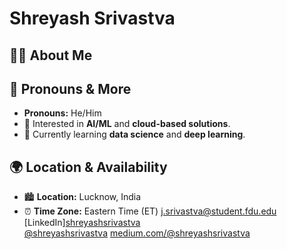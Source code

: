 # Shreyash Srivastva
## 👨‍💻 About Me
## 🤖 Pronouns & More
- **Pronouns:** He/Him
- 🔭 Interested in **AI/ML** and **cloud-based solutions**.
- 🌱 Currently learning **data science** and **deep learning**.

## 🌍 Location & Availability
- 🏙 **Location:** Lucknow, India
- ⏰ **Time Zone:** Eastern Time (ET)
[j.srivastva@student.fdu.edu](mailto:j.srivastva@student.fdu.edu)<br>
[LinkedIn][shreyashsrivastva](https://www.linkedin.com/in/shreyashsrivastva)<br>
[@shreyashsrivastva](https://www.instagram.com/shreyazh)
[medium.com/@shreyashsrivastva](https://medium.com/@shreyashsrivastva)


<!---
shreyazh/shreyazh is a ✨ special ✨ repository because its `README.md` (this file) appears on your GitHub profile.
You can click the Preview link to take a look at your changes.
--->
